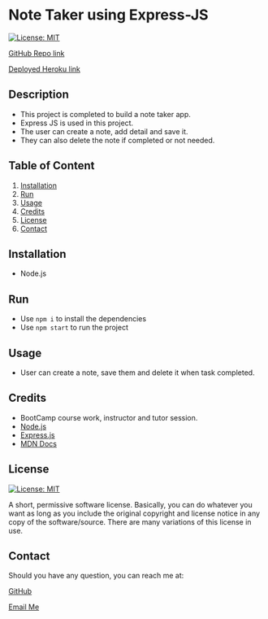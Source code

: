 # Note Taker using Express-JS
[![License: MIT](https://img.shields.io/badge/License-MIT-yellow.svg)](https://opensource.org/licenses/MIT)

[GitHub Repo link](https://github.com/salidamaharjan/note-taker-express-js)

[Deployed Heroku link](https://salida-note-taker-express-js-f6e2c95064ea.herokuapp.com/)

## Description
* This project is completed to build a note taker app.
* Express JS is used in this project.
* The user can create a note, add detail and save it. 
* They can also delete the note if completed or not needed.

## Table of Content
1. [Installation](#installation)
2. [Run](#run)
3. [Usage](#usage)
4. [Credits](#credits)
5. [License](#license)
6. [Contact](#contact)

## Installation
* Node.js

## Run
* Use `npm i` to install the dependencies
* Use `npm start` to run the project

## Usage
* User can create a note, save them and delete it when task completed.

## Credits
* BootCamp course work, instructor and tutor session.
* [Node.js](https://nodejs.org/dist/latest-v10.x/docs/api/fs.html)
* [Express.js](https://expressjs.com/en/guide/using-middleware.html)
* [MDN Docs](https://developer.mozilla.org/en-US/docs/Web/JavaScript/Reference/Global_Objects/Array/filter)

## License
[![License: MIT](https://img.shields.io/badge/License-MIT-yellow.svg)](https://opensource.org/licenses/MIT)

A short, permissive software license. Basically, you can do whatever you want as long as you include the original copyright and license notice in any copy of the software/source. There are many variations of this license in use.


## Contact
Should you have any question, you can reach me at:

[GitHub](https://github.com/salidamaharjan)

[Email Me](mailto:email@email.com)